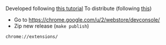 Developed following [this tutorial](https://developer.chrome.com/docs/extensions/mv3/getstarted)
To distribute (following [this](https://developer.chrome.com/docs/webstore/update/#upgrade-your-item))
- Go to https://chrome.google.com/u/2/webstore/devconsole/
- Zip new release (`make publish`)

```
chrome://extensions/
```